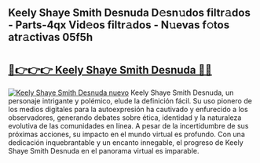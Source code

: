 ## Keely Shaye Smith Desnuda D𝚎sn𝚞dos filtr𝚊dos - Parts-4qx Vid𝚎os filtr𝚊dos - N𝚞evas f𝚘tos atr𝚊ctivas 05f5h

# <h2><a href="http://mb8xiek.tromn.icu/?c=Keely+Shaye+Smith+Desnuda">🔗👉👉👉 Keely Shaye Smith Desnuda 🔗🔗</a></h2>

[![Keely Shaye Smith Desnuda nuevo](https://i.imgur.com/pEAQMta.gif)](http://mb8xiek.tromn.icu/?c=Keely+Shaye+Smith+Desnuda)
Keely Shaye Smith Desnuda, un personaje intrigante y polémico, elude la definición fácil. Su uso pionero de los medios digitales para la autoexpresión ha cautivado y enfurecido a los observadores, generando debates sobre ética, identidad y la naturaleza evolutiva de las comunidades en línea. A pesar de la incertidumbre de sus próximas acciones, su impacto en el mundo virtual es profundo. Con una dedicación inquebrantable y un encanto innegable, el progreso de Keely Shaye Smith Desnuda en el panorama virtual es imparable.
